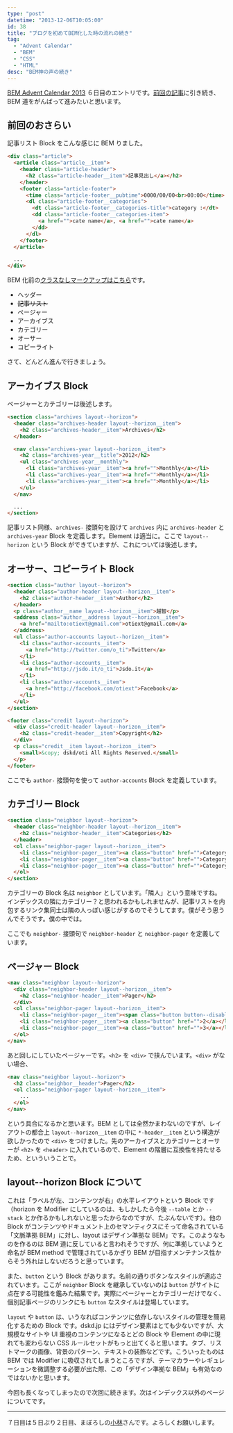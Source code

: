 ```yaml
---
type: "post"
datetime: "2013-12-06T10:05:00"
id: 38
title: "ブログを初めてBEM化した時の流れの続き"
tag:
  - "Advent Calendar"
  - "BEM"
  - "CSS"
  - "HTML"
desc: "BEM神の声の続き"
---
```


[BEM Advent Calendar 2013](http://www.adventar.org/calendars/61) ６日目のエントリです。[前回の記事](/archives/36.html "ブログを初めて BEM 化した時の流れ")に引き続き、BEM 道をがんばって進みたいと思います。

## 前回のおさらい

記事リスト Block をこんな感じに BEM りました。

```html
<div class="article">
  <article class="article__item">
    <header class="article-header">
      <h2 class="article-header__item">記事見出し</a></h2>
    </header>
    <footer class="article-footer">
      <time class="article-footer__pubtime">0000/00/00<br>00:00</time>
      <dl class="article-footer__categories">
        <dt class="article-footer__categories-title">category :</dt>
        <dd class="article-footer__categories-item">
          <a href="">cate name</a>, <a href="">cate name</a>
        </dd>
      </dl>
    </footer>
  </article>

  ...
</div>
```

BEM 化前の[クラスなしマークアップはこちら](/misc/getting-start-bem/planemarkup.txt)です。

- ヘッダー
- <s>記事リスト</s>
- ページャー
- アーカイブス
- カテゴリー
- オーサー
- コピーライト

さて、どんどん進んで行きましょう。

## アーカイブス Block

ページャーとカテゴリーは後述します。

```html
<section class="archives layout--horizon">
  <header class="archives-header layout--horizon__item">
    <h2 class="archives-header__item">Archives</h2>
  </header>

  <nav class="archives-year layout--horizon__item">
    <h2 class="archives-year__title">2012</h2>
    <ul class="archives-year__monthly">
      <li class="archives-year__item"><a href="">Monthly</a></li>
      <li class="archives-year__item"><a href="">Monthly</a></li>
      <li class="archives-year__item"><a href="">Monthly</a></li>
    </ul>
  </nav>

  ...
</section>
```

記事リスト同様、`archives-` 接頭句を設けて `archives` 内に `archives-header` と `archives-year` Block を定義します。Element は適当に。ここで `layout--horizon` という Block ができていますが、これについては後述します。

## オーサー、コピーライト Block

```html
<section class="author layout--horizon">
  <header class="author-header layout--horizon__item">
    <h2 class="author-header__item">Author</h2>
  </header>
  <p class="author__name layout--horizon__item">越智</p>
  <address class="author__address layout--horizon__item">
    <a href="mailto:otiext@gmail.com">otiext@gmail.com</a>
  </address>
  <ul class="author-accounts layout--horizon__item">
    <li class="author-accounts__item">
      <a href="http://twitter.com/o_ti">Twitter</a>
    </li>
    <li class="author-accounts__item">
      <a href="http://jsdo.it/o_ti">Jsdo.it</a>
    </li>
    <li class="author-accounts__item">
      <a href="http://facebook.com/otiext">Facebook</a>
    </li>
  </ul>
</section>

<footer class="credit layout--horizon">
  <div class="credit-header layout--horizon__item">
    <h2 class="credit-header__item">Copyright</h2>
  </div>
  <p class="credit__item layout--horizon__item">
    <small>&copy; dskd/oti All Rights Reserved.</small>
  </p>
</footer>
```

ここでも `author-` 接頭句を使って `author-accounts` Block を定義しています。

## カテゴリー Block

```html
<section class="neighbor layout--horizon">
  <header class="neighbor-header layout--horizon__item">
    <h2 class="neighbor-header__item">Categories</h2>
  </header>
  <ol class="neighbor-pager layout--horizon__item">
    <li class="neighbor-pager__item"><a class="button" href="">Category</a></li>
    <li class="neighbor-pager__item"><a class="button" href="">Category</a></li>
    <li class="neighbor-pager__item"><a class="button" href="">Category</a></li>
  </ol>
</section>
```

カテゴリーの Block 名は `neighbor` としています。「隣人」という意味ですね。インデックスの隣にカテゴリー？と思われるかもしれませんが、記事リストを内包するリンク集同士は隣の人っぽい感じがするのでそうしてます。僕がそう思うんでそうです。僕の中では。

ここでも `neighbor-` 接頭句で `neighbor-header` と `neighbor-pager` を定義しています。

## ページャー Block

<!-- prettier-ignore -->
```html
<nav class="neighbor layout--horizon">
  <div class="neighbor-header layout--horizon__item">
    <h2 class="neighbor-header__item">Pager</h2>
  </div>
  <ol class="neighbor-pager layout--horizon__item">
    <li class="neighbor-pager__item"><span class="button button--disable">1</span></li>
    <li class="neighbor-pager__item"><a class="button" href="">2</a></li>
    <li class="neighbor-pager__item"><a class="button" href="">3</a></li>
  </ol>
</nav>
```

あと回しにしていたページャーです。`<h2>` を `<div>` で挟んでいます。`<div>` がない場合、

```html
<nav class="neighbor layout--horizon">
  <h2 class="neighbor__header">Pager</h2>
  <ol class="neighbor-pager layout--horizon__item">
    ...
  </ol>
</nav>
```

という具合になるかと思います。BEM としては全然かまわないのですが、レイアウトの都合上 `layout--horizon__item` の中に `*-header__item` という構造が欲しかったので `<div>` をつけました。先のアーカイブスとカテゴリーとオーサーが `<h2>` を `<header>` に入れているので、Element の階層に互換性を持たせるため、といういうことで。

## layout--horizon Block について

これは「ラベルが左、コンテンツが右」の水平レイアウトという Block です（horizon を Modifier にしているのは、もしかしたら今後 `--table` とか `--stack` とか作るかもしれないと思ったからなのですが、たぶんないです）。他の Block がコンテンツやドキュメント上のセマンティクスにそって命名されている「文脈準拠 BEM」に対し、layout はデザイン準拠な BEM」です。このようなものを作るのは BEM 道に反していると言われそうですが、何に準拠していようと命名が BEM method で管理されているかぎり BEM が目指すメンテナンス性からそう外れはしないだろうと思っています。

また、`button` という Block があります。名前の通りボタンなスタイルが適応されています。ここが `neighbor` Block を継承していないのは `button` がサイトに点在する可能性を鑑みた結果です。実際にページャーとカテゴリーだけでなく、個別記事ページのリンクにも `button` なスタイルは登場しています。

`layout` や `button` は、いうなればコンテンツに依存しないスタイルの管理を簡易化するための Block です。dskd.jp にはデザイン要素はとても少ないですが、大規模なサイトや UI 重視のコンテンツになるとどの Block や Element の中に現れても変わらない CSS ルールセットがもっと出てくると思います。タブ、リストマークの画像、背景のパターン、テキストの装飾などです。こういったものは BEM では Modifier に吸収されてしまうところですが、テーマカラーやレギュレーションを微調整する必要が出た際、この「デザイン準拠な BEM」も有効なのではないかと思います。

今回も長くなってしまったので次回に続きます。次はインデックス以外のページについてです。

---

７日目は５日ぶり２日目、まぼろしの[小林](http://www.adventar.org/users/86)さんです。よろしくお願いします。
